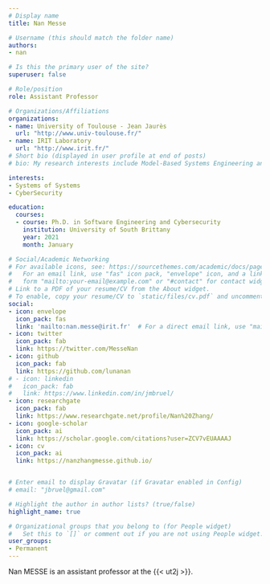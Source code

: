 ```yaml
---
# Display name
title: Nan Messe

# Username (this should match the folder name)
authors:
- nan

# Is this the primary user of the site?
superuser: false

# Role/position
role: Assistant Professor

# Organizations/Affiliations
organizations:
- name: University of Toulouse - Jean Jaurès
  url: "http://www.univ-toulouse.fr/"
- name: IRIT Laboratory
  url: "http://www.irit.fr/"
# Short bio (displayed in user profile at end of posts)
# bio: My research interests include Model-Based Systems Engineering and Requirements Engineering.

interests:
- Systems of Systems
- CyberSecurity

education:
  courses:
  - course: Ph.D. in Software Engineering and Cybersecurity
    institution: University of South Brittany
    year: 2021
    month: January

# Social/Academic Networking
# For available icons, see: https://sourcethemes.com/academic/docs/page-builder/#icons
#   For an email link, use "fas" icon pack, "envelope" icon, and a link in the
#   form "mailto:your-email@example.com" or "#contact" for contact widget.
# Link to a PDF of your resume/CV from the About widget.
# To enable, copy your resume/CV to `static/files/cv.pdf` and uncomment the lines below.
social:
- icon: envelope
  icon_pack: fas
  link: 'mailto:nan.messe@irit.fr'  # For a direct email link, use "mailto:test@example.org".
- icon: twitter
  icon_pack: fab
  link: https://twitter.com/MesseNan
- icon: github
  icon_pack: fab
  link: https://github.com/lunanan
# - icon: linkedin
#   icon_pack: fab
#   link: https://www.linkedin.com/in/jmbruel/
- icon: researchgate
  icon_pack: fab
  link: https://www.researchgate.net/profile/Nan%20Zhang/
- icon: google-scholar
  icon_pack: ai
  link: https://scholar.google.com/citations?user=ZCV7vEUAAAAJ
- icon: cv
  icon_pack: ai
  link: https://nanzhangmesse.github.io/


# Enter email to display Gravatar (if Gravatar enabled in Config)
# email: "jbruel@gmail.com"

# Highlight the author in author lists? (true/false)
highlight_name: true

# Organizational groups that you belong to (for People widget)
#   Set this to `[]` or comment out if you are not using People widget.
user_groups:
- Permanent
---
```


Nan MESSE is an assistant professor at the {{< ut2j >}}.
